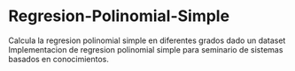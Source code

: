 # Regresion-Polinomial-Simple
Calcula la regresion polinomial simple en diferentes grados dado un dataset
Implementacion de regresion polinomial simple para seminario de sistemas basados en conocimientos.
